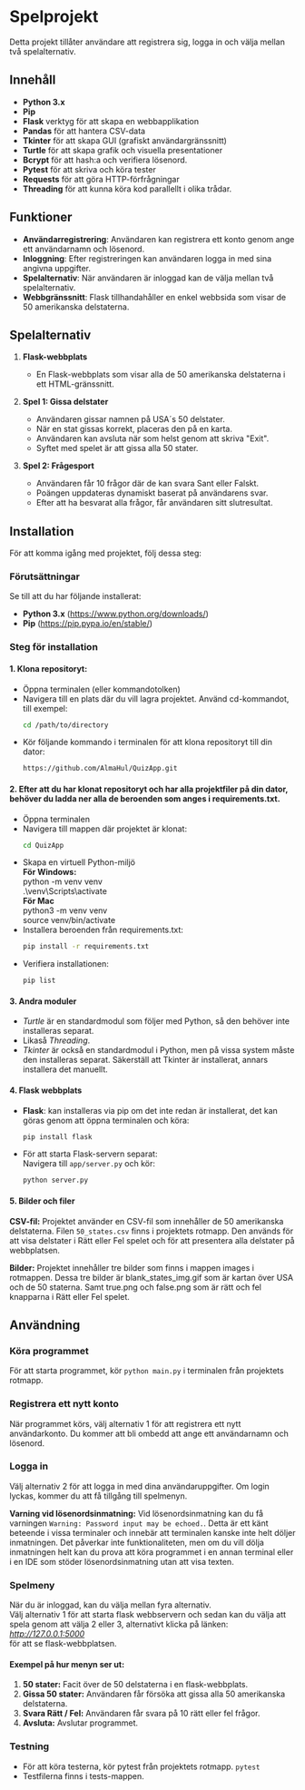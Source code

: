 # Spelprojekt
Detta projekt tillåter användare att registrera sig, logga in och välja mellan två spelalternativ.

## Innehåll

- **Python 3.x**
- **Pip** 
- **Flask** verktyg för att skapa en webbapplikation
- **Pandas** för att hantera CSV-data
- **Tkinter** för att skapa GUI (grafiskt användargränssnitt)
- **Turtle** för att skapa grafik och visuella presentationer
- **Bcrypt** för att hash:a och verifiera lösenord.
- **Pytest** för att skriva och köra tester
- **Requests** för att göra HTTP-förfrågningar
- **Threading** för att kunna köra kod parallellt i olika trådar.


## Funktioner

- **Användarregistrering**: Användaren kan registrera ett konto genom ange ett användarnamn och lösenord.
- **Inloggning**: Efter registreringen kan användaren logga in med sina angivna uppgifter.
- **Spelalternativ**: När användaren är inloggad kan de välja mellan två spelalternativ.
- **Webbgränssnitt**: Flask tillhandahåller en enkel webbsida som visar de 50 amerikanska delstaterna.

## Spelalternativ

1. **Flask-webbplats**
    - En Flask-webbplats som visar alla de 50 amerikanska delstaterna i ett HTML-gränssnitt.

2. **Spel 1: Gissa delstater**
   - Användaren gissar namnen på USA´s 50 delstater.
   - När en stat gissas korrekt, placeras den på en karta.
   - Användaren kan avsluta när som helst genom att skriva "Exit".
   - Syftet med spelet är att gissa alla 50 stater.
   
3. **Spel 2: Frågesport**
   - Användaren får 10 frågor där de kan svara Sant eller Falskt.
   - Poängen uppdateras dynamiskt baserat på användarens svar.
   - Efter att ha besvarat alla frågor, får användaren sitt slutresultat.



## Installation

För att komma igång med projektet, följ dessa steg:

### Förutsättningar

Se till att du har följande installerat:

- **Python 3.x** (https://www.python.org/downloads/)
- **Pip** (https://pip.pypa.io/en/stable/)

### Steg för installation

#### 1. Klona repositoryt:

- Öppna terminalen (eller kommandotolken)
- Navigera till en plats där du vill lagra projektet. Använd cd-kommandot, till exempel:
  ```bash
  cd /path/to/directory
- Kör följande kommando i terminalen för att klona repositoryt till din dator:  
  ```bash
  https://github.com/AlmaHul/QuizApp.git


#### 2. Efter att du har klonat repositoryt och har alla projektfiler på din dator, behöver du ladda ner alla de beroenden som anges i requirements.txt.
- Öppna terminalen
- Navigera till mappen där projektet är klonat:  
  ```bash
  cd QuizApp
- Skapa en virtuell Python-miljö  
**För Windows:**  
python -m venv venv  
.\venv\Scripts\activate  
**För Mac**  
python3 -m venv venv  
source venv/bin/activate
- Installera beroenden från requirements.txt:  
  ```bash
  pip install -r requirements.txt  
- Verifiera installationen:  
  ```bash
  pip list

#### 3. Andra moduler
- *Turtle* är en standardmodul som följer med Python, så den behöver inte installeras separat.
- Likaså *Threading*.
- *Tkinter* är också en standardmodul i Python, men på vissa system måste den installeras separat. Säkerställ att Tkinter är installerat, annars installera det manuellt. 

#### 4. Flask webbplats
- **Flask**: kan installeras via pip om det inte redan är installerat, det kan göras genom att öppna terminalen och köra:
  ```bash
  pip install flask
- För att starta Flask-servern separat:  
Navigera till `app/server.py` och kör:
  ```bash
  python server.py
  
#### 5. Bilder och filer 
**CSV-fil:** Projektet använder en CSV-fil som innehåller de 50 amerikanska delstaterna. Filen `50_states.csv` finns i projektets rotmapp. Den används för att visa delstater i Rätt eller Fel spelet och för att presentera alla delstater på webbplatsen.  

**Bilder:** Projektet innehåller tre bilder som finns i mappen images i rotmappen. Dessa tre bilder är blank_states_img.gif som är kartan över USA och de 50 staterna. Samt true.png och false.png som är rätt och fel knapparna i Rätt eller Fel spelet.

## Användning

### Köra programmet
För att starta programmet, kör `python main.py` i terminalen från projektets rotmapp.

### Registrera ett nytt konto
När programmet körs, välj alternativ 1 för att registrera ett nytt användarkonto. Du kommer att bli ombedd att ange ett användarnamn och lösenord.

### Logga in
Välj alternativ 2 för att logga in med dina användaruppgifter. Om login lyckas, kommer du att få tillgång till spelmenyn.

**Varning vid lösenordsinmatning:**
Vid lösenordsinmatning kan du få varningen `Warning: Password input may be echoed.`. Detta är ett känt beteende i vissa terminaler och innebär att terminalen kanske inte helt döljer inmatningen. Det påverkar inte funktionaliteten, men om du vill dölja inmatningen helt kan du prova att köra programmet i en annan terminal eller i en IDE som stöder lösenordsinmatning utan att visa texten.

### Spelmeny
När du är inloggad, kan du välja mellan fyra alternativ.   
Välj alternativ 1 för att starta flask webbservern och sedan kan du välja att spela genom att välja 2 eller 3, alternativt klicka på länken:  
*http://127.0.0.1:5000*  
för att se flask-webbplatsen. 

#### Exempel på hur menyn ser ut:
1. **50 stater:** Facit över de 50 delstaterna i en flask-webbplats.
2. **Gissa 50 stater:** Användaren får försöka att gissa alla 50 amerikanska delstaterna.
3. **Svara Rätt / Fel:** Användaren får svara på 10 rätt eller fel frågor.
4. **Avsluta:** Avslutar programmet.


### Testning
- För att köra testerna, kör pytest från projektets rotmapp. 
`pytest`
- Testfilerna finns i tests-mappen.